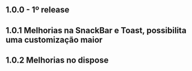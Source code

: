 ## 1.0.0 - 1º release

## 1.0.1 Melhorias na SnackBar e Toast, possibilita uma customização maior 

## 1.0.2 Melhorias no dispose